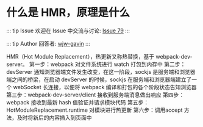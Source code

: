 # 什么是 HMR，原理是什么



::: tip Issue 
 欢迎在 Issue 中交流与讨论: [Issue 79](https://github.com/shfshanyue/Daily-Question/issues/79) 
:::

::: tip Author 
回答者: [wjw-gavin](https://github.com/wjw-gavin) 
:::

HMR（Hot Module Replacement），热更新又称热替换，基于 webpack-dev-server。
第一步：webpack 对文件系统进行 watch 打包到内存中
第二步：devServer 通知浏览器端文件发生改变，在这一阶段，sockjs 是服务端和浏览器端之间的桥梁，在启动 devServer 的时候，sockjs 在服务端和浏览器端建立了一个 webSocket 长连接，以便将 webpack 编译和打包的各个阶段状态告知浏览器
第三步：webpack-dev-server/client 接收到服务端消息做出响应
第四步：webpack 接收到最新 hash 值验证并请求模块代码
第五步：HotModuleReplacement.runtime 对模块进行热更新
第六步：调用accept 方法，及时将新后的内容插入到页面中